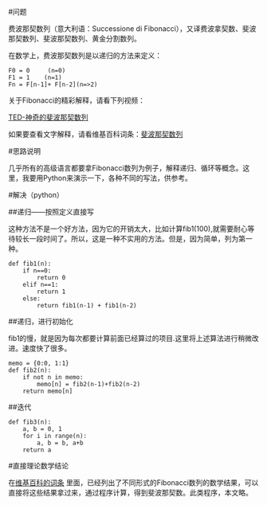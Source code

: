 #问题

费波那契数列（意大利语：Successione di Fibonacci），又译费波拿契数、斐波那契数列、斐波那契数列、黄金分割数列。

在数学上，费波那契数列是以递归的方法来定义：

    F0 = 0     (n=0)
    F1 = 1    (n=1)
    Fn = F[n-1]+ F[n-2](n=>2)

关于Fibonacci的精彩解释，请看下列视频：

[TED-神奇的斐波那契数列](http://swf.ws.126.net/openplayer/v02/-0-2_M9HKRT25D_M9HNA0UNO-vimg1_ws_126_net//image/snapshot_movie/2014/1/6/L/M9HNA8H6L-.swf)

如果要查看文字解释，请看维基百科词条：[斐波那契数列](http://zh.wikipedia.org/wiki/%E6%96%90%E6%B3%A2%E9%82%A3%E5%A5%91%E6%95%B0%E5%88%97)

#思路说明

几乎所有的高级语言都要拿Fibonacci数列为例子，解释递归、循环等概念。这里，我要用Python来演示一下，各种不同的写法，供参考。

#解决（python）

##递归——按照定义直接写

这种方法不是一个好方法，因为它的开销太大，比如计算fib1(100),就需要耐心等待较长一段时间了。所以，这是一种不实用的方法。但是，因为简单，列为第一种。

    def fib1(n):
        if n==0:
            return 0
        elif n==1:
            return 1
        else:
            return fib1(n-1) + fib1(n-2)

##递归，进行初始化

fib1的慢，就是因为每次都要计算前面已经算过的项目.这里将上述算法进行稍微改进。速度快了很多。

    memo = {0:0, 1:1}
    def fib2(n):
        if not n in memo:
            memo[n] = fib2(n-1)+fib2(n-2)
        return memo[n]

##迭代

    def fib3(n):
        a, b = 0, 1
        for i in range(n):
            a, b = b, a+b
        return a

#直接理论数学结论

在[维基百科的词条](http://zh.wikipedia.org/wiki/%E6%96%90%E6%B3%A2%E9%82%A3%E5%A5%91%E6%95%B0%E5%88%97) 里面，已经列出了不同形式的Fibonacci数列的数学结果，可以直接将这些结果拿过来，通过程序计算，得到斐波那契数。此类程序，本文略。

